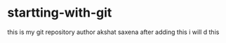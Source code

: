 # startting-with-git
 this is my git repository
author akshat saxena
after adding this 
i will d this 


<div>
